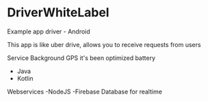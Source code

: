 # DriverWhiteLabel
Example app driver - Android

This app is like uber drive, allows you to receive requests from users

Service Background GPS it's been optimized battery

- Java
- Kotlin

Webservices
-NodeJS
-Firebase Database for realtime

